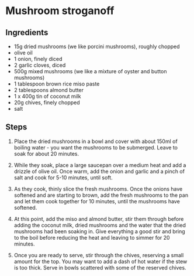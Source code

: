 # Mushroom stroganoff

## Ingredients 

- 15g dried mushrooms (we like porcini mushrooms), roughly chopped
- olive oil
- 1 onion, finely diced
- 2 garlic cloves, diced
- 500g mixed mushrooms (we like a mixture of oyster and button mushrooms)
- 1 tablespoon brown rice miso paste
- 2 tablespoons almond butter
- 1 x 400g tin of coconut milk
- 20g chives, finely chopped
- salt

## Steps

1. Place the dried mushrooms in a bowl and cover with about 150ml of boiling water - you want the mushrooms to be submerged. Leave to soak for about 20 minutes.

2. While they soak, place a large saucepan over a medium heat and add a drizzle of olive oil. Once warm, add the onion and garlic and a pinch of salt and cook for 5-10 minutes, until soft.

3. As they cook, thinly slice the fresh mushrooms. Once the onions have softened and are starting to brown, add the fresh mushrooms to the pan and let them cook together for 10 minutes, until the mushrooms have softened.

4. At this point, add the miso and almond butter, stir them through before adding the coconut milk, dried mushrooms and the water that the dried mushrooms had been soaking in. Give everything a good stir and bring to the boil before reducing the heat and leaving to simmer for 20 minutes.

5. Once you are ready to serve, stir through the chives, reserving a small amount for the top. You may want to add a dash of hot water if the stew is too thick. Serve in bowls scattered with some of the reserved chives.
